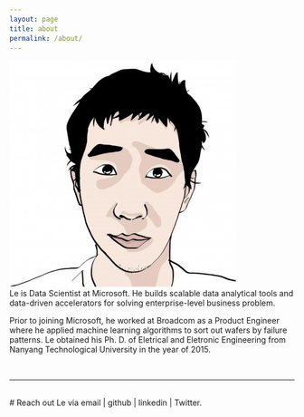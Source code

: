 ```yaml
---
layout: page
title: about
permalink: /about/
---
```


<img class="col one right" src="/img/prof_pic_le.jpg">

<br/>
Le is Data Scientist at Microsoft. He builds scalable data analytical
tools and data-driven accelerators for solving enterprise-level business
problem. 

Prior to joining Microsoft, he worked at Broadcom as a Product
Engineer where he applied machine learning algorithms to sort out wafers
by failure patterns. Le obtained his Ph. D. of Eletrical and Eletronic Engineering from Nanyang Technological
University in the year of 2015. 

<br/>
<hr/>
<br/>
<span class="contacticon center">
	<a href="mailto:yueguoguo1024@gmail.com"><i class="fa fa-envelope-square"></i></a>
	<a href="https://github.com/yueguoguo" target="_blank"><i class="fa fa-github-square"></i></a>
</span>

<div class="col three caption">
# Reach out Le via email | github | linkedin | Twitter.
</div>


